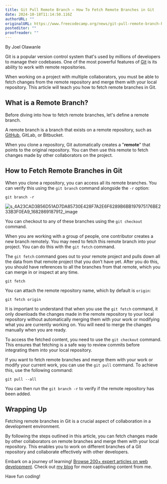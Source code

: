 ```yaml
---
title: Git Pull Remote Branch – How To Fetch Remote Branches in Git
date: 2024-10-18T11:14:50.116Z
authorURL: ""
originalURL: https://www.freecodecamp.org/news/git-pull-remote-branch-how-to-fetch-remote-branches-in-git/
posteditor: ""
proofreader: ""
---
```


By Joel Olawanle

<!-- more -->

Git is a popular version control system that's used by millions of developers to manage their codebases. One of the most powerful features of [Git][1] is its ability to work with remote repositories.

When working on a project with multiple collaborators, you must be able to fetch changes from the remote repository and merge them with your local repository. This article will teach you how to fetch remote branches in Git.

## What is a Remote Branch?

Before diving into how to fetch remote branches, let's define a remote branch.

A remote branch is a branch that exists on a remote repository, such as [GitHub][2], GitLab, or Bitbucket.

When you clone a repository, Git automatically creates a "**remote**" that points to the original repository. You can then use this remote to fetch changes made by other collaborators on the project.

## How to Fetch Remote Branches in Git

When you clone a repository, you can access all its remote branches. You can verify this using the `git branch` command alongside the `-r` option:

```
git branch -r
```

![s_4A23CAD3B56D51AD7DA85730E428F7A2E6F6289B6BB197975176BE233B3F0EA9_1682869187912_image](https://paper-attachments.dropboxusercontent.com/s_4A23CAD3B56D51AD7DA85730E428F7A2E6F6289B6BB197975176BE233B3F0EA9_1682869187912_image.png)

You can checkout to any of these branches using the `git checkout` command.

When you are working with a group of people, one contributor creates a new branch remotely. You may need to fetch this remote branch into your project. You can do this with the `git fetch` command.

The `git fetch` command goes out to your remote project and pulls down all the data from that remote project that you don’t have yet. After you do this, you should have references to all the branches from that remote, which you can merge in or inspect at any time.

```
git fetch
```

You can attach the remote repository name, which by default is `origin`:

```
git fetch origin
```

It is important to understand that when you use the `git fetch` command, it only downloads the changes made in the remote repository to your local repository without automatically merging them with your work or modifying what you are currently working on. You will need to merge the changes manually when you are ready.

To access the fetched content, you need to use the `git checkout` command. This ensures that fetching is a safe way to review commits before integrating them into your local repository.

If you want to fetch remote branches and merge them with your work or modify your current work, you can use the `git pull` command. To achieve this, use the following command:

```
git pull --all
```

You can then run the `git branch -r` to verify if the remote repository has been added.

## Wrapping Up

Fetching remote branches in Git is a crucial aspect of collaboration in a development environment.

By following the steps outlined in this article, you can fetch changes made by other collaborators on remote branches and merge them with your local repository. This enables you to work on different branches of a Git repository and collaborate effectively with other developers.

Embark on a journey of learning! [Browse 200+ expert articles on web development][3]. Check out [my blog][4] for more captivating content from me.

Have fun coding!

[1]: https://kinsta.com/knowledgebase/install-git/
[2]: https://kinsta.com/knowledgebase/git-vs-github/
[3]: https://joelolawanle.com/contents
[4]: https://joelolawanle.com/posts